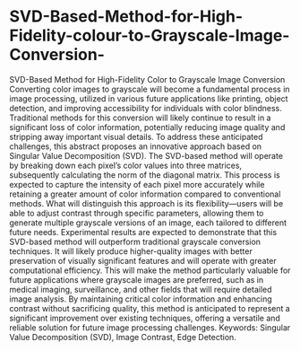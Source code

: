 # SVD-Based-Method-for-High-Fidelity-colour-to-Grayscale-Image-Conversion-
SVD-Based Method for High-Fidelity Color to Grayscale Image Conversion 
Converting color images to grayscale will become a fundamental process in image processing, 
utilized in various future applications like printing, object detection, and improving accessibility for 
individuals with color blindness. Traditional methods for this conversion will likely continue to result in a 
significant loss of color information, potentially reducing image quality and stripping away important visual 
details. To address these anticipated challenges, this abstract proposes an innovative approach based on 
Singular Value Decomposition (SVD). The SVD-based method will operate by breaking down each pixel’s 
color values into three matrices, subsequently calculating the norm of the diagonal matrix. This process is 
expected to capture the intensity of each pixel more accurately while retaining a greater amount of color 
information compared to conventional methods. What will distinguish this approach is its flexibility—users 
will be able to adjust contrast through specific parameters, allowing them to generate multiple grayscale 
versions of an image, each tailored to different future needs. Experimental results are expected to 
demonstrate that this SVD-based method will outperform traditional grayscale conversion techniques. It 
will likely produce higher-quality images with better preservation of visually significant features and will 
operate with greater computational efficiency. This will make the method particularly valuable for future 
applications where grayscale images are preferred, such as in medical imaging, surveillance, and other 
fields that will require detailed image analysis. By maintaining critical color information and enhancing 
contrast without sacrificing quality, this method is anticipated to represent a significant improvement over 
existing techniques, offering a versatile and reliable solution for future image processing challenges. 
Keywords: Singular Value Decomposition (SVD), Image Contrast, Edge Detection.

